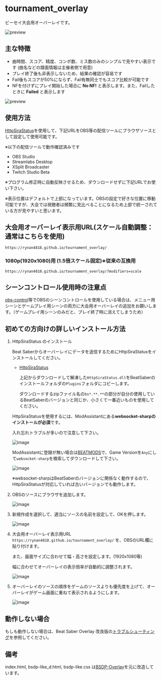 # tournament_overlay
ビーセイ大会用オーバーレイです。

![preview](https://rynan4818.github.io/tournament_overlay1.png)

## 主な特徴
- 曲時間、スコア、精度、コンボ数、ミス数のみのシンプルで見やすい表示です (曲名などの譜面情報は主催者側で用意)
- プレイ終了後も非表示しないため、結果の確認が容易です
- Fail後もスコアが50%にならず、Fail有無同士でもスコア比較が可能です
- NFを付けずにプレイ開始した場合に **No NF!** と表示します。また、Failしたときに **Failed** と表示します

![preview](https://rynan4818.github.io/tournament_overlay2.png)

## 使用方法

[HttpSiraStatus](https://github.com/denpadokei/beatsaber-http-status)を使用して、下記URLをOBS等の配信ツールにブラウザソースとして設定して使用可能です。

※以下の配信ツールで動作確認済みです
- OBS Studio
- Streamlabs Desktop
- XSplit Broadcaster
- Twitch Studio Beta

※プログラム修正時に自動反映させるため、ダウンロードせずに下記URLでお使い下さい。

※表示位置はデフォルトで上部になっています。OBSの設定で好きな位置に移動可能ですが、大会では視聴者は頻繁に見比べることになるため上部で統一されている方が見やすいと思います。

## 大会用オーバーレイ表示用URL(スケール自動調整：通常はこちらを使用)
```
https://rynan4818.github.io/tournament_overlay/
```
### 1080p(1920x1080)用 (1.5倍スケール固定)※従来の互換用
```
https://rynan4818.github.io/tournament_overlay/?modifiers=scale
```

## シーンコントロール使用時の注意点
[obs-control](https://github.com/rynan4818/obs-control)等でOBSのシーンコントロールを使用している場合は、メニュー用シーンとゲームプレイ用シーンの両方に大会用オーバーレイの追加をお願いします。（ゲームプレイ用シーンのみだと、プレイ終了時に消えてしまうため）

## 初めての方向けの詳しいインストール方法

1. HttpSiraStatus のインストール

    Beat Saberからオーバーレイにデータを送信するためにHttpSiraStatusをインストールしてください。

   - [HttpSiraStatus](https://github.com/denpadokei/HttpSiraStatus/releases)
   
       上記からダウンロードして解凍した`HttpSiraStatus.dll`をBeatSaberのインストールフォルダの`Plugins`フォルダにコピーします。
       
       ダウンロードするzipファイル名の`bs*.**.**`の部分が自分の使用しているBeatSaberのバージョンと同じか、小さくて一番近いものを使用してください。
   
   HttpSiraStatusを使用するには、ModAssistantにある**websocket-sharpのインストールが必須**です。
   
   入れ忘れトラブルが多いので注意して下さい。

   ![image](https://user-images.githubusercontent.com/14249877/194671405-950cdf45-1e9c-4fb3-b198-15404a5145eb.png)
   
   ModAssistantに登録が無い場合は[BEATMODS](https://beatmods.com/#/mods)で、Game Versionを`Any`にして`websocket-sharp`を検索してダウンロードして下さい。

   ![image](https://user-images.githubusercontent.com/14249877/194671490-6ef3e6e9-de3f-4ff7-8e36-40a22145e2e9.png)
   
   ※websocket-sharpはBeatSaberのバージョンに関係なく動作するので、HttpSiraStatusが対応していれば古いバージョンでも動作します。

2. OBSのソースにブラウザを追加します。

   ![image](https://rynan4818.github.io/beatsaber-overlay-obs-setting1.png)

3. 新規作成を選択して、適当にソースの名前を設定して、OKを押します。

   ![image](https://rynan4818.github.io/beatsaber-overlay-obs-setting2.png)

4. 大会用オーバーレイ表示用URL `https://rynan4818.github.io/tournament_overlay/` を、OBSのURL欄に貼り付けます。

   また、画面サイズに合わせて幅・高さを設定します。(1920x1080等)

   幅に合わせてオーバーレイの表示倍率が自動的に調整されます。

   ![image](https://rynan4818.github.io/tournament_overlay3.png)

5. オーバーレイのソースの順序をゲームのソースよりも優先度を上げて、オーバーレイがゲーム画面に重ねて表示されるようにします。

    ![image](https://rynan4818.github.io/beatsaber-overlay-obs-setting8.png)

## 動作しない場合
もしも動作しない場合は、Beat Saber Overlay 改良版の[トラブルシューティング](https://github.com/rynan4818/beat-saber-overlay/blob/master/Troubleshooting.md)を参照してください。

## 備考
index.html, bsdp-like_d.html, bsdp-like.css は[BSDP-Overlay](https://github.com/kOFReadie/BSDP-Overlay)を元に改造しています。
